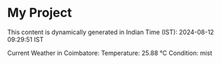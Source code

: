 # My Project

This content is dynamically generated in Indian Time (IST): 2024-08-12 09:29:51 IST


Current Weather in Coimbatore:
Temperature: 25.88 °C
Condition: mist
